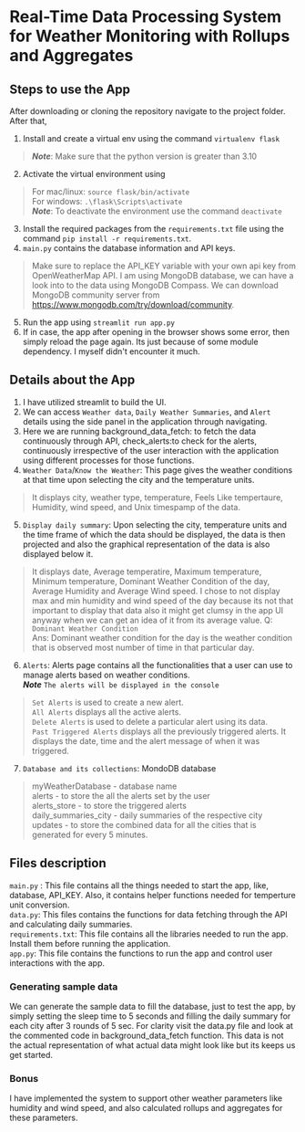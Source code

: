 # Real-Time Data Processing System for Weather Monitoring with Rollups and Aggregates

## Steps to use the App
After downloading or cloning the repository navigate to the project folder. After that,
1. Install and create a virtual env using the command `virtualenv flask`
> **_Note_**: Make sure that the python version is greater than 3.10
2. Activate the virtual environment using 
> For mac/linux: `source flask/bin/activate`\
> For windows: `.\flask\Scripts\activate`\
> **_Note_**: To deactivate the environment use the command `deactivate`
3. Install the required packages from the `requirements.txt` file using the command `pip install -r requirements.txt`.
4. `main.py` contains the database information and API keys.
> Make sure to replace the API_KEY variable with your own api key from OpenWeatherMap API.
> I am using MongoDB database, we can have a look into to the data using MongoDB Compass.
> We can download MongoDB community server from https://www.mongodb.com/try/download/community.
5. Run the app using `streamlit run app.py`
6. If in case, the app after opening in the browser shows some error, then simply reload the page again. Its just because of some module dependency. I myself didn't encounter it much.

## Details about the App
1. I have utilized streamlit to build the UI.
2. We can access `Weather data`, `Daily Weather Summaries`, and `Alert` details using the side panel in the application through navigating.
3. Here we are running background_data_fetch: to fetch the data continuously through API, check_alerts:to check for the alerts, continuously irrespective of the user interaction with the application using different processes for those functions.
4. `Weather Data`/`Know the Weather`: This page gives the weather conditions at that time upon selecting the city and the temperature units. 
> It displays city, weather type, temperature, Feels Like tempertaure, Humidity, wind speed, and Unix timespamp of the data.
5.  `Display daily summary`: Upon selecting the city, temperature units and the time frame of which the data should be displayed, the data is then projected and also the graphical representation of the data is also displayed below it.
> It displays date, Average temperatire, Maximum temperature, Minimum temperature, Dominant Weather Condition of the day, Average Humidity and Average Wind speed. I chose to not display max and min humidity and wind speed of the day because its not that important to display that data also it might get clumsy in the app UI anyway when we can get an idea of it from its average value.
> Q: `Dominant Weather Condition` \
> Ans: Dominant weather condition for the day is the weather condition that is observed most number of time in that particular day.
6. `Alerts`: Alerts page contains all the functionalities that a user can use to manage alerts based on weather conditions. \
**_Note_** `The alerts will be displayed in the console`
> `Set Alerts` is used to create a new alert. \
> `All Alerts` displays all the active alerts. \
> `Delete Alerts` is used to delete a particular alert using its data. \
> `Past Triggered Alerts` displays all the previously triggered alerts. It displays the date, time and the alert message of when it was triggered.
7. `Database and its collections`: MondoDB database
> myWeatherDatabase - database name \
> alerts - to store the all the alerts set by the user \
> alerts_store - to store the triggered alerts \
> daily_summaries_city - daily summaries of the respective city \
> updates - to store the combined data for all the cities that is generated for every 5 minutes.

## Files description
`main.py` : This file contains all the things needed to start the app, like, database, API_KEY. Also, it contains helper functions needed for temperture unit conversion. \
`data.py`: This files contains the functions for data fetching through the API and calculating daily summaries. \
`requirements.txt`: This file contains all the libraries needed to run the app. Install them before running the application. \
`app.py`: This file contains the functions to run the app and control user interactions with the app.

### Generating sample data
We can generate the sample data to fill the database, just to test the app, by simply setting the sleep time to 5 seconds and filling the daily summary for each city after 3 rounds of 5 sec. For clarity visit the data.py file and look at the commented code in background_data_fetch function. This data is not the actual representation of what actual data might look like but its keeps us get started.

### Bonus
I have implemented the system to support other weather parameters like humidity and wind speed, and also calculated rollups and aggregates for these parameters.
